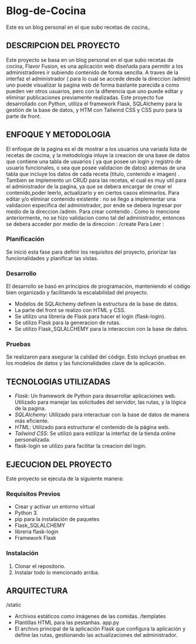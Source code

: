 # Blog-de-Cocina
Este es un blog personal en el que subo recetas de cocina,.

## DESCRIPCION DEL PROYECTO

Este proyecto se basa en un blog personal en el que subo recetas de cocina, Flavor Fusion, es una aplicación web diseñada para permitir a los administradores ir subiendo contenido de forma sencilla.
A traves de la interfaz el administrador ( para lo cual se accede desde la direccion /admin) uno puede visualizar la pagina web de forma bastante parecida a como pueden ver otros usuarios, pero con la diferencia que uno puede editar y eliminar publicaciones previamente realizadas.
Este proyecto fue desarrollado con Python, utiliza el framework Flask, SQLAlchemy para la gestión de la base de datos, y HTM con Tailwind CSS y CSS puro para la parte de front.


## ENFOQUE Y METODOLOGIA 

El enfoque de la pagina es el de mostrar a los usuarios una variada lista de recetas de cocina, y la metodologia inluye la creacion de una base de datos que contiene una tabla de usuarios ( ya que posee un login y registro de usuario funcionales, o sea que posee validacion de datos) ademas de una tabla que incluye los datos de cada receta (titulo, contenido e imagen) . Tambien se implemento un CRUD para las recetas, el cual es muy util para el administrador de la pagina, ya que se debera encargar de crear el contenido,poder leerlo, actualizarlo y en ciertos casos eliminarlos.
Para editar y/o eliminar contenido existente : no se llego a implementar una validacion especifica del administrador, por ende se debera ingresar por medio de la direccion /admin.
Para crear contenido : Como lo mencione anteriormente, no se hizo validacion como tal del administrador, entonces se debera acceder por medio de la direccion : /create
Para Leer :

### Planificación

Se inició esta fase para definir los requisitos del proyecto, priorizar las funcionalidades y planificar las vistas.

### Desarrollo

El desarrollo se basó en principios de programación, manteniendo el código bien organizado y facilitando la escalabilidad del proyecto.

- Modelos de SQLAlchemy definen la estructura de la base de datos.
- La parte del front se realizo con HTML y CSS.
- Se utilizo una libreria de Flask para hacer el login (flask-login).
- Se utilizo Flask para la generacion de rutas.
- Se utilizo Flask_SQLALCHEMY para la interaccion con la base de datos.

### Pruebas

Se realizaron para asegurar la calidad del código. Esto incluyó pruebas en los modelos de datos y las funcionalidades clave de la aplicación.        


## TECNOLOGIAS UTILIZADAS

- *Flask*: Un framework de Python para desarrollar aplicaciones web. Utilizado para manejar las solicitudes del servidor, las rutas, y la lógica de la pagina.
- *SQLAlchemy*: Utilizado para interactuar con la base de datos de manera más eficiente.
- *HTML*: Utilizado para estructurar el contenido de la página web.
- *Tailwind CSS*: Se utilizó para estilizar la interfaz de la tienda online personalizada.
- flask-login se utilizo para facilitar la creacion del login.


## EJECUCION DEL PROYECTO 

Este proyecto se ejecuta de la siguiente manera:

### Requisitos Previos
- Crear y activar un entorno virtual
- Python 3.
- pip para la instalación de paquetes
- Flask_SQLALCHEMY
- libreria flask-login
- Framework Flask

### Instalación

1. Clonar el repositorio.
2. Instalar todo lo mencionado arriba. 



## ARQUITECTURA 
/static 
- Archivos estáticos como imágenes de las comidas.
/templates 
- Plantillas HTML para las pestanhas.
app.py 
- El archivo principal de la aplicación Flask que configura la aplicación y define las rutas, gestionando las actualizaciones del administrador.



